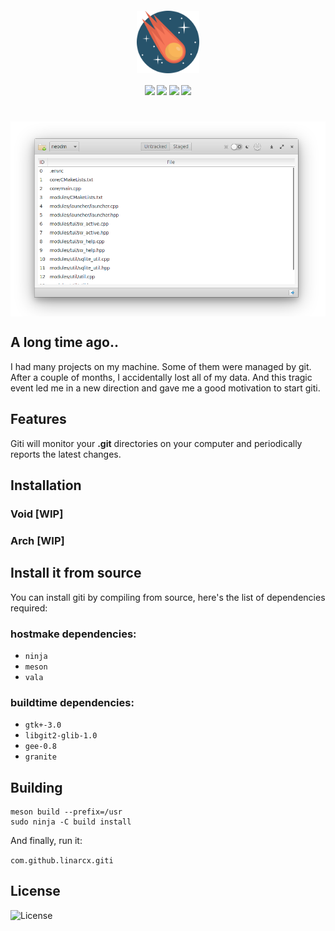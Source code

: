 <h4 align="center">
    <img src="assets/mascot.svg" align="center" width="100"/>
</h4>

<h4 align="center">
    <img src="https://img.shields.io/travis/LinArcX/giti"/>  <img src="https://img.shields.io/github/tag/LinArcX/giti.svg?colorB=green"/>  <img src="https://img.shields.io/github/repo-size/LinArcX/giti.svg"/>  <img src="https://img.shields.io/github/languages/top/LinArcX/giti.svg"/>
</h4>

<h1 align="center">
    <img src="assets/shot.png" align="center" width="800"/>
</h1>

## A long time ago..
I had many projects on my machine. Some of them were managed by git. After a couple of months, I accidentally lost all of my data.
And this tragic event led me in a new direction and gave me a good motivation to start giti.

## Features
Giti will monitor your __.git__ directories on your computer and periodically reports the latest changes.

## Installation
### Void [WIP]

### Arch [WIP]

## Install it from source
You can install giti by compiling from source, here's the list of dependencies required:

### hostmake dependencies:
 - `ninja`
 - `meson`
 - `vala`

### buildtime dependencies:
 - `gtk+-3.0`
 - `libgit2-glib-1.0`
 - `gee-0.8`
 - `granite`

## Building
```
meson build --prefix=/usr
sudo ninja -C build install
```
And finally, run it:

`com.github.linarcx.giti`

## License
![License](https://img.shields.io/github/license/LinArcX/giti.svg)
